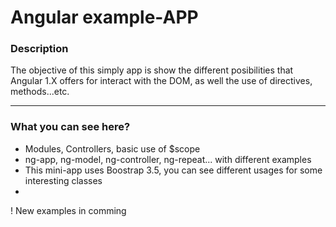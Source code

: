 # Angular example-APP
### Description
The objective of this simply app is show the different posibilities that Angular 1.X offers for interact with the DOM, as well the use of directives, methods...etc.

---

### What you can see here?
- Modules, Controllers, basic use of $scope
- ng-app, ng-model, ng-controller, ng-repeat... with different examples
- This mini-app uses Boostrap 3.5, you can see different usages for some interesting classes 
- 

! New examples in comming
